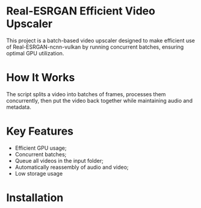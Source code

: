 # Real-ESRGAN Efficient Video Upscaler
This project is a batch-based video upscaler designed to make efficient use of Real-ESRGAN-ncnn-vulkan by running concurrent batches, ensuring optimal GPU utilization.

# How It Works
The script splits a video into batches of frames, processes them concurrently, then put the video back together while maintaining audio and metadata.

# Key Features
* Efficient GPU usage;
* Concurrent batches;
* Queue all videos in the input folder;
* Automatically reassembly of audio and video;
* Low storage usage

# Installation
